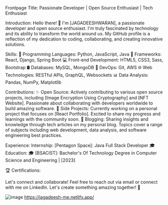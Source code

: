 Frontpage Title: Passionate Developer | Open Source Enthusiast | Tech Enthusiast

Introduction:
Hello there! 👋 I'm [JAGADEESHWARAN], a passionate developer and open source enthusiast. I'm truly fascinated by technology and its ability to transform the world around us. My GitHub profile is a reflection of my dedication to coding, collaborating, and creating innovative solutions.

Skills:
🚀 Programming Languages: Python, JavaScript, Java
🔧 Frameworks: React, Django, Spring Boot
💻 Front-end Development: HTML5, CSS3, Sass, Bootstrap
🛢️ Databases: MySQL, MongoDB
🧪 DevOps: Git, AWS
🌐 Web Technologies: RESTful APIs, GraphQL, Websockets
📊 Data Analysis: Pandas, NumPy, Matplotlib

Contributions:
✨ Open Source: Actively contributing to various open source projects, including [Image Encryption Using Cryptography] and [NFT Website]. Passionate about collaborating with developers worldwide to build amazing software.
🌟 Side Projects: Currently working on a personal project that focuses on [React Portfolio]. Excited to share my progress and learnings with the community soon.
💬 Blogging: Sharing insights and knowledge through tech articles on my personal blog. Topics cover a range of subjects including web development, data analysis, and software engineering best practices.

Experience:
Internship:
[Pentagon Space]: Java Full Stack Developer 
🎓 Education:
🎓 [BSACIST]: Bachelor's Of Technology Degree in Computer Science and Engineering | [2023]

🏆 Certifications:

[AWS CERTIFICATION]: [Infosys]
Let's connect and collaborate! Feel free to reach out via email or connect with me on LinkedIn. Let's create something amazing together! 🚀

![image](https://github.com/JAGADEESHWARAN20/JAGADEESHWARAN20/assets/66456490/13698552-7546-4a05-a8f4-580b95f44411)
https://jagadeesh-me.netlify.app/


